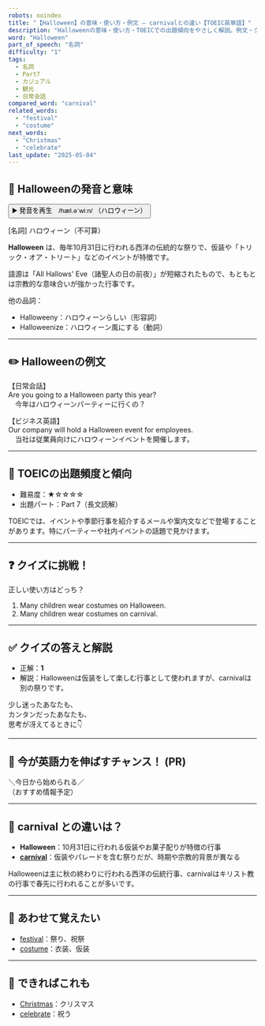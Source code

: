 ```yaml
---
robots: noindex
title: "【Halloween】の意味・使い方・例文 ― carnivalとの違い【TOEIC英単語】"
description: "Halloweenの意味・使い方・TOEICでの出題傾向をやさしく解説。例文・クイズ付きでcarnivalとの違いもわかりやすく学べます。"
word: "Halloween"
part_of_speech: "名詞"
difficulty: "1"
tags:
  - 名詞
  - Part7
  - カジュアル
  - 観光
  - 日常会話
compared_word: "carnival"
related_words:
  - "festival"
  - "costume"
next_words:
  - "Christmas"
  - "celebrate"
last_update: "2025-05-04"
---
```


## 🔰 Halloweenの発音と意味

<button class="play-audio" onclick="playTTS('Halloween')">
  <span class="play-audio-main">
    ▶️ 発音を再生　/hæl.əˈwiːn/
  </span>
  <span class="play-audio-sub">
    （ハロウィーン）
  </span>
</button>

[名詞] ハロウィーン（不可算）

**Halloween** は、毎年10月31日に行われる西洋の伝統的な祭りで、仮装や「トリック・オア・トリート」などのイベントが特徴です。

語源は「All Hallows' Eve（諸聖人の日の前夜）」が短縮されたもので、もともとは宗教的な意味合いが強かった行事です。

他の品詞：  
- Halloweeny：ハロウィーンらしい（形容詞）
- Halloweenize：ハロウィーン風にする（動詞）

---

## ✏️ Halloweenの例文

【日常会話】  
Are you going to a Halloween party this year?  
　今年はハロウィーンパーティーに行くの？

【ビジネス英語】  
Our company will hold a Halloween event for employees.  
　当社は従業員向けにハロウィーンイベントを開催します。

---

## 🎯 TOEICの出題頻度と傾向

- 難易度：★☆☆☆☆
- 出題パート：Part 7（長文読解）

TOEICでは、イベントや季節行事を紹介するメールや案内文などで登場することがあります。特にパーティーや社内イベントの話題で見かけます。

---

## ❓ クイズに挑戦！

正しい使い方はどっち？

1. Many children wear costumes on Halloween.  
2. Many children wear costumes on carnival.

---

## ✅ クイズの答えと解説

- 正解：**1**
- 解説：Halloweenは仮装をして楽しむ行事として使われますが、carnivalは別の祭りです。

少し迷ったあなたも、  
カンタンだったあなたも、  
思考が冴えてるときに👇️

---

## 🚀 今が英語力を伸ばすチャンス！ (PR)

<div class="info-center">
＼今日から始められる／<br>  
（おすすめ情報予定）
</div>

---

## 🤔  carnival との違いは？

- **Halloween**：10月31日に行われる仮装やお菓子配りが特徴の行事
- **[carnival](/carnival)**：仮装やパレードを含む祭りだが、時期や宗教的背景が異なる

Halloweenは主に秋の終わりに行われる西洋の伝統行事、carnivalはキリスト教の行事で春先に行われることが多いです。

---

## 🧩 あわせて覚えたい

- [festival](/festival)：祭り、祝祭
- [costume](/costume)：衣装、仮装

---

## 📖 できればこれも

- [Christmas](/Christmas)：クリスマス
- [celebrate](/celebrate)：祝う

<!-- cvid: aid15_bid10 -->
